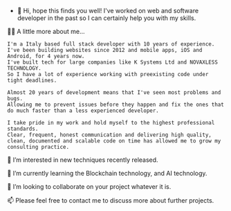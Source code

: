 - 👋 Hi, hope this finds you well! 
   I've worked on web and software developer in the past so I can certainly help you with my skills.

🌱🌱 A little more about me...

    I'm a Italy based full stack developer with 10 years of experience. 
    I've been building websites since 2012 and mobile apps, iOS and Android, for 4 years now. 
    I've built tech for large companies like K Systems Ltd and NOVAXLESS TECHNOLOGY. 
    So I have a lot of experience working with preexisting code under tight deadlines.

    Almost 20 years of development means that I've seen most problems and bugs. 
    Allowing me to prevent issues before they happen and fix the ones that do much faster than a less experienced developer.

    I take pride in my work and hold myself to the highest professional standards. 
    Clear, frequent, honest communication and delivering high quality, clean, documented and scalable code on time has allowed me to grow my consulting practice.
    
👀 I’m interested in new techniques recently released.

🌱 I’m currently learning the Blockchain technology, and AI technology.

💞️ I’m looking to collaborate on your project whatever it is.

📫 Please feel free to contact me to discuss more about further projects.

<!---
mickael-levy/mickael-levy is a ✨ special ✨ repository because its `README.md` (this file) appears on your GitHub profile.
You can click the Preview link to take a look at your changes.
--->

